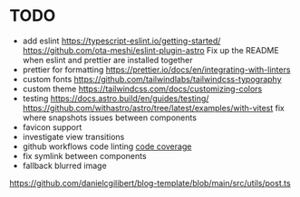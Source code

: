 # TODO

- add eslint
  <https://typescript-eslint.io/getting-started/>
  <https://github.com/ota-meshi/eslint-plugin-astro>
  Fix up the README when eslint and prettier are installed together
- prettier for formatting
  <https://prettier.io/docs/en/integrating-with-linters>
- custom fonts
  <https://github.com/tailwindlabs/tailwindcss-typography>
- custom theme
  <https://tailwindcss.com/docs/customizing-colors>
- testing
  <https://docs.astro.build/en/guides/testing/>
  <https://github.com/withastro/astro/tree/latest/examples/with-vitest>
  fix where snapshots issues between components
- favicon support
- investigate view transitions
- github workflows
  code linting
  [code coverage](https://github.com/marketplace/actions/vitest-coverage-report)
- fix symlink between components
- fallback blurred image

<https://github.com/danielcgilibert/blog-template/blob/main/src/utils/post.ts>
